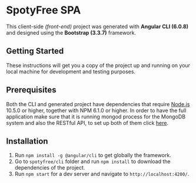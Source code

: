 # SpotyFree SPA

This client-side _(front-end)_ project was generated with **Angular CLI (6.0.8)** and designed using the **Bootstrap (3.3.7)** framework.

## Getting Started

These instructions will get you a copy of the project up and running on your local machine for development and testing purposes.

## Prerequisites

Both the CLI and generated project have dependencies that require [Node.js](https://nodejs.org/en/download/) 10.5.0 or higher, together with NPM 6.1.0 or higher. In order to have the full application make sure that it is running mongod process for the MongoDB system and also the RESTful API, to set up both of them click [here](https://github.com/YoelDiomedez/spotyfree/blob/master/api/).
 
## Installation
1. Run `npm install -g @angular/cli` to get globally the framework.
2. Go to `spotyfree/cli` folder and run `npm install` to download the dependencies of the project.
3. Run `npm start` for a dev server and navigate to `http://localhost:4200/`.

